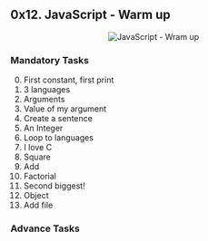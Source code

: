 ## 0x12. JavaScript - Warm up

<p align="center"><img src="https://i.ibb.co/qr3pJSj/Javascript-535-png.jpg" alt="JavaScript - Wram up" /></p>

### Mandatory Tasks
0. First constant, first print
1. 3 languages
2. Arguments
3. Value of my argument
4. Create a sentence
5. An Integer
6. Loop to languages
7. I love C
8. Square
9. Add
10. Factorial
11. Second biggest!
12. Object
13. Add file

### Advance Tasks
